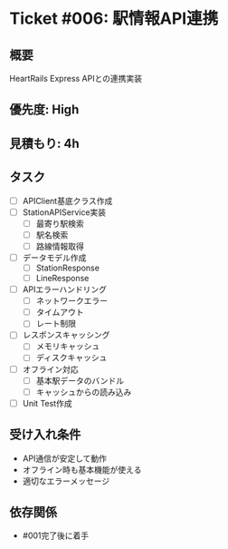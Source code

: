 # Ticket #006: 駅情報API連携

## 概要
HeartRails Express APIとの連携実装

## 優先度: High
## 見積もり: 4h

## タスク
- [ ] APIClient基底クラス作成
- [ ] StationAPIService実装
  - [ ] 最寄り駅検索
  - [ ] 駅名検索
  - [ ] 路線情報取得
- [ ] データモデル作成
  - [ ] StationResponse
  - [ ] LineResponse
- [ ] APIエラーハンドリング
  - [ ] ネットワークエラー
  - [ ] タイムアウト
  - [ ] レート制限
- [ ] レスポンスキャッシング
  - [ ] メモリキャッシュ
  - [ ] ディスクキャッシュ
- [ ] オフライン対応
  - [ ] 基本駅データのバンドル
  - [ ] キャッシュからの読み込み
- [ ] Unit Test作成

## 受け入れ条件
- API通信が安定して動作
- オフライン時も基本機能が使える
- 適切なエラーメッセージ

## 依存関係
- #001完了後に着手
